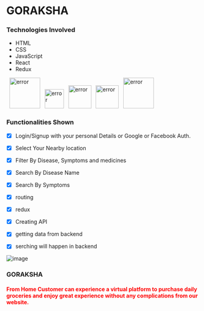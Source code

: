 <h1>GORAKSHA</h1>

### Technologies Involved

- HTML 
- CSS
- JavaScript
- React
- Redux

<div>
  <img style="width:80px"src="https://cdn3d.iconscout.com/3d/free/thumb/free-html-5728485-4781249.png?f=webp" alt="error"/>
  <img style="width:50px"src="https://upload.wikimedia.org/wikipedia/commons/thumb/d/d5/CSS3_logo_and_wordmark.svg/1200px-CSS3_logo_and_wordmark.svg.png" alt="error"/>
  <img style="width:60px"src="https://www.freepnglogos.com/uploads/javascript-png/png-javascript-badge-picture-8.png" alt="error"/>
  <img style="width:60px"src="https://ionicframework.com/docs/icons/logo-react-icon.png" alt="error"/>
  <img style="width:80px"src="https://logodix.com/logo/1614302.png" alt="error"/>
</div>

### Functionalities Shown
- [x] Login/Signup with your personal Details or Google or Facebook Auth.
- [x] Select Your Nearby location
- [x] Filter By Disease, Symptoms and medicines
- [x] Search By Disease Name
- [x] Search By Symptoms
- [x] routing
- [x] redux
- [x] Creating API
- [x] getting data from backend
- [x] serching will happen in backend



![image](https://github.com/kDurga-123/goRaksha/assets/119414747/3b9af8f5-e471-4433-b75e-a4bf34d744ca)
### GORAKSHA

<b style="color:red;">

#### From Home Customer can experience a virtual platform to purchase daily groceries and enjoy great experience without any complications from our website.

